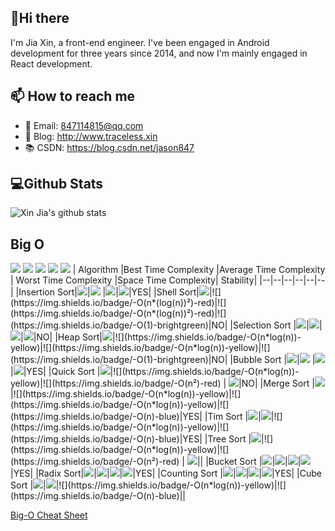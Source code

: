 ## 👋Hi there 
I'm Jia Xin, a front-end engineer. I've been engaged in Android development for three years since 2014, and now I'm mainly engaged in React development.
## 📫 How to reach me
- 📧 Email: 847114815@qq.com
- 📝 Blog:  http://www.traceless.xin
- 📚 CSDN:  https://blog.csdn.net/jason847

## 💻Github Stats
![Xin Jia's github stats](https://github-readme-stats.vercel.app/api?username=jxsx&show_icons=true&theme=highcontrast)

## Big O
![](https://img.shields.io/badge/-Horrible-red)
![](https://img.shields.io/badge/-Bad-yellow)
![](https://img.shields.io/badge/-Fair-blue)
![](https://img.shields.io/badge/-Good-green)
![](https://img.shields.io/badge/-Excellent-brightgreen)
|    Algorithm   |Best Time Complexity |Average Time Complexity | Worst Time Complexity |Space Time Complexity| Stability|
|--|--|--|--|--|--|
|Insertion Sort|![](https://img.shields.io/badge/-O(n)-blue)|![](https://img.shields.io/badge/-O(n²)-red)  |![](https://img.shields.io/badge/-O(n²)-red)|![](https://img.shields.io/badge/-O(1)-brightgreen)|YES|
|Shell Sort|![](https://img.shields.io/badge/-O(n*log(n))-yellow)|![](https://img.shields.io/badge/-O(n*(log(n))²)-red)|![](https://img.shields.io/badge/-O(n*(log(n))²)-red)|![](https://img.shields.io/badge/-O(1)-brightgreen)|NO|
|Selection Sort	|![](https://img.shields.io/badge/-O(n²)-red)|![](https://img.shields.io/badge/-O(n²)-red)|![](https://img.shields.io/badge/-O(n²)-red)|![](https://img.shields.io/badge/-O(1)-brightgreen)|NO|
|Heap Sort|![](https://img.shields.io/badge/-O(n*log(n))-yellow)|![](https://img.shields.io/badge/-O(n*log(n))-yellow)|![](https://img.shields.io/badge/-O(n*log(n))-yellow)|![](https://img.shields.io/badge/-O(1)-brightgreen)|NO|
|Bubble Sort	|![](https://img.shields.io/badge/-O(n)-blue)|![](https://img.shields.io/badge/-O(n²)-red)  |![](https://img.shields.io/badge/-O(n²)-red)|![](https://img.shields.io/badge/-O(1)-brightgreen)|YES|
|Quick Sort	|![](https://img.shields.io/badge/-O(n*log(n))-yellow)|![](https://img.shields.io/badge/-O(n*log(n))-yellow)|![](https://img.shields.io/badge/-O(n²)-red) | ![](https://img.shields.io/badge/-O(log(n))-green)|NO|
|Merge Sort	|![](https://img.shields.io/badge/-O(n*log(n))-yellow)|![](https://img.shields.io/badge/-O(n*log(n))-yellow)|![](https://img.shields.io/badge/-O(n*log(n))-yellow)|![](https://img.shields.io/badge/-O(n)-blue)|YES|
|Tim Sort	|![](https://img.shields.io/badge/-O(n)-blue)|![](https://img.shields.io/badge/-O(n*log(n))-yellow)|![](https://img.shields.io/badge/-O(n*log(n))-yellow)|![](https://img.shields.io/badge/-O(n)-blue)|YES|
|Tree Sort	|![](https://img.shields.io/badge/-O(n*log(n))-yellow)|![](https://img.shields.io/badge/-O(n*log(n))-yellow)|![](https://img.shields.io/badge/-O(n²)-red) | ![](https://img.shields.io/badge/-O(n)-blue)||
|Bucket Sort	|![](https://img.shields.io/badge/-O(n+k)-brightgreen)|![](https://img.shields.io/badge/-O(n+k)-brightgreen)|![](https://img.shields.io/badge/-O(n²)-red)|![](https://img.shields.io/badge/-O(n)-blue)|YES|
|Radix Sort|![](https://img.shields.io/badge/-O(nk)-brightgreen)|![](https://img.shields.io/badge/-O(nk)-brightgreen)|![](https://img.shields.io/badge/-O(nk)-brightgreen)|![](https://img.shields.io/badge/-O(n+k)-brightgreen)|YES|
|Counting Sort	|![](https://img.shields.io/badge/-O(n+k)-brightgreen)|![](https://img.shields.io/badge/-O(n+k)-brightgreen)|![](https://img.shields.io/badge/-O(n+k)-brightgreen)|![](https://img.shields.io/badge/-O(k)-brightgreen)|YES|
|Cube Sort	|![](https://img.shields.io/badge/-O(n)-blue)|![](https://img.shields.io/badge/-O(n*log(n))-yellow)|![](https://img.shields.io/badge/-O(n*log(n))-yellow)|![](https://img.shields.io/badge/-O(n)-blue)||

[Big-O Cheat Sheet](https://www.bigocheatsheet.com/)
<!--
**JxSx/JxSx** is a ✨ _special_ ✨ repository because its `README.md` (this file) appears on your GitHub profile.

Here are some ideas to get you started:

- 🔭 I’m currently working on ...
- 🌱 I’m currently learning ...
- 👯 I’m looking to collaborate on ...
- 🤔 I’m looking for help with ...
- 💬 Ask me about ...
- 📫 How to reach me: ...
- 😄 Pronouns: ...
- ⚡ Fun fact: ...
-->
